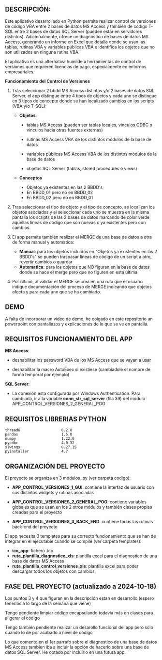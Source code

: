
## __DESCRIPCIÓN__:

Este aplicativo desarrollado en Python permite realizar control de versiones de código VBA entre 2 bases de datos MS Access y también de código T-SQL entre 2 bases de datos SQL Server (pueden estar en servidores distintos). Adicionalmente, ofrece un diagnóstico de bases de datos MS Access, generando un informe en Excel que detalla dónde se usan las tablas, rutinas VBA y variables públicas VBA e identifica los objetos que no son utilizados en ninguna rutina VBA.

El aplicativo es una alternativa humilde a herramientas de control de versiones que requieren licencias de pago, especialmente en entornos empresariales.

  __Funcionamiento del Control de Versiones__
      
1. Trás seleccionar 2 bbdd MS Access distintas y/o 2 bases de datos SQL Server, el app distingue entre 4 tipos de objetos y cada uno se distingue en 3 tipos de concepto donde se han localizado cambios en los scripts (VBA y/o T-SQL):
    
      * __Objetos__:
          * tablas MS Access (pueden ser tablas locales, vinculos ODBC o vinculos hacia otras fuentes externas)
        
          * rutinas MS Access VBA de los distintos módulos de la base de datos
          
          * variables públicas MS Access VBA de los distintos módulos de la base de datos
        
          * objetos SQL Server (tablas, stored procedures o views)
            
      * __Conceptos__
          * Objetos ya existentes en las 2 BBDD's
          * En BBDD_01 pero no en BBDD_02
          * En BBDD_02 pero no en BBDD_01
      
2. Tras seleccionar el tipo de objeto y el tipo de concepto, se localizan los objetos asociados y al seleccionar cada uno se muestra en la misma pantalla los scripts de las 2 bases de datos marcando de color verde aquellas lineas de código que son nuevas o ya existentes pero con cambios.
      
3. El app permite también realizar el MERGE de una base de datos a otra de forma manual y automatica:
   * __Manual__: para los objetos incluidos en "Objetos ya existentes en las 2 BBDD's" se pueden traspasar lineas de código de un script a otro, revertir cambios o guardar
   * __Automatica__: para los objetos que NO figuran en la base de datos donde se hace el merge pero que no figuren en esta última
      
5. Por último, al validar el MERGE se crea en una ruta que el usuario indique documentación del proceso de MERGE indicando que objetos afecta y para cada uno que se ha cambiado.


## __DEMO__

  A falta de incorporar un video de demo, he colgado en este repositorio un powerpoint con pantallazos y 
  explicaciones de lo que se ve en pantalla.

 
## __REQUISITOS FUNCIONAMIENTO DEL APP__

__MS Access__:
  * deshabilitar los password VBA de los MS Access que se vayan a usar
    
  * deshabilitar la macro AutoExec si existiese (cambiadole el nombre de forma temporal por ejemplo)

__SQL Server__: 
  * La conexión esta configurada por Windows Authentication.
    Para cambiarla, ir a la variable __conn_str_sql_server__ (fila 39) del módulo APP_CONTROL_VERSIONES_2_GENERAL_POO


## __REQUISITOS LIBRERIAS PYTHON__

    thread6                   0.2.0
    pandas                    1.5.0
    numpy                     1.22.0
    pyodbc                    4.0.32
    xlwings                   0.27.15
    pyinstaller               4.7

## __ORGANIZACIÓN DEL PROYECTO__

El proyecto se organiza en 3 módulos .py (ver carpeta codigo):

  * __APP_CONTROL_VERSIONES_1_GUI__: contiene la interfaz de usuario con sus distintos widgets y rutinas asociadas

  * __APP_CONTROL_VERSIONES_2_GENERAL_POO__: contiene variables globales que se usan en los 2 otros módulos y también clases propias creadas para el proyecto

  * __APP_CONTROL_VERSIONES_3_BACK_END__: contiene todas las rutinas back-end del proyecto

El app necesita 3 templates para su correcto funcionamiento que se han de integrar en el ejecutable cuando se compile (ver carpeta templates):
  * __ico_app__: fichero .ico
  * __ruta_plantilla_diagnostico_xls__: plantilla excel para el diagnostico de una base de datos MS Access
  * __ruta_plantilla_control_versiones_xls__: plantilla excel para poder descargar todos los objetos con cambios
      
## FASE DEL PROYECTO (actualizado a 2024-10-18)

Los puntos 3 y 4 que figuran en la descripción estan en desarrollo (espero tenerlos a lo largo de la semana que viene)

Tengo pendiente limpiar código encapsulando todavia más en clases para aligerar el código

Tengo también pendiente realizar un desarollo funcional del app pero solo cuando lo de por acabado a nivel de código

Lo que comento en el 1er parrafo sobre el diagnostico de una base de datos MS Access tambien iba a incluir la opción de hacerlo sobre una base de datos SQL Server.
He optado por incluirlo en una futura app.














